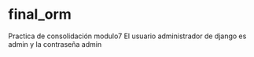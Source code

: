 # final_orm
Practica de consolidación modulo7
El usuario administrador de django es admin y la contraseña admin
